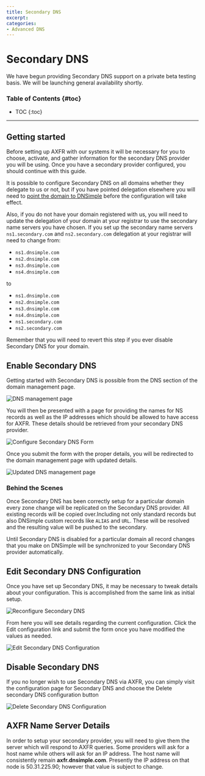 ```yaml
---
title: Secondary DNS
excerpt:
categories:
- Advanced DNS
---
```


# Secondary DNS

<info>
We have begun providing Secondary DNS support on a private beta testing basis. We will be launching general availability shortly.
</info>

### Table of Contents {#toc}

* TOC
{:toc}

---

## Getting started

Before setting up AXFR with our systems it will be necessary for you to choose, activate, and gather information for the secondary DNS provider you will be using. Once you have a secondary provider configured, you should continue with this guide.

It is possible to configure Secondary DNS on all domains whether they delegate to us or not, but if you have pointed delegation elsewhere you will need to [point the domain to DNSimple](/articles/pointing-domain-to-dnsimple/) before the configuration will take effect.

Also, if you do not have your domain registered with us, you will need to update the delegation of your domain at your registrar to use the secondary name servers you have chosen. If you set up the secondary name servers `ns1.secondary.com` and `ns2.secondary.com` delegation at your registrar will need to change from:

- `ns1.dnsimple.com`
- `ns2.dnsimple.com`
- `ns3.dnsimple.com`
- `ns4.dnsimple.com`

to

- `ns1.dnsimple.com`
- `ns2.dnsimple.com`
- `ns3.dnsimple.com`
- `ns4.dnsimple.com`
- `ns1.secondary.com`
- `ns2.secondary.com`

Remember that you will need to revert this step if you ever disable Secondary DNS for your domain.


## Enable Secondary DNS

Getting started with Secondary DNS is possible from the DNS section of the domain management page.

![DNS management page](http://cl.ly/image/3r3d162n0W2A/SetUpSecondaryDNS.jpg)

You will then be presented with a page for providing the names for NS records as well as the IP addresses which should be allowed to have access for AXFR. These details should be retrieved from your secondary DNS provider.

![Configure Secondary DNS Form](http://cl.ly/image/3Z052D3x0B3y/ConfigureSecondaryDNSForm.jpg)

Once you submit the form with the proper details, you will be redirected to the domain management page with updated details.

![Updated DNS management page](http://cl.ly/image/0j2y0v3r0N0O/SecondaryDNSConfigured.jpg)

### Behind the Scenes

Once Secondary DNS has been correctly setup for a particular domain every zone change will be replicated on the Secondary DNS provider. All existing records will be copied over.Including not only standard records but also DNSimple custom records like `ALIAS` and `URL`. These will be resolved and the resulting value will be pushed to the secondary.

Until Secondary DNS is disabled for a particular domain all record changes that you make on DNSimple will be synchronized to your Secondary DNS provider automatically.


## Edit Secondary DNS Configuration

Once you have set up Secondary DNS, it may be necessary to tweak details about your configuration. This is accomplished from the same link as initial setup.

![Reconfigure Secondary DNS](http://cl.ly/image/1o2j3n2V3a0I/ReconfigureSecondaryDNS.jpg)

From here you will see details regarding the current configuration. Click the <label>Edit configuration</label> link and submit the form once you have modified the values as needed.

![Edit Secondary DNS Configuration](http://cl.ly/image/0w2Z1Q3a1T3T/EditSecondaryDNSConfiguration.jpg)


## Disable Secondary DNS

If you no longer wish to use Secondary DNS via AXFR, you can simply visit the configuration page for Secondary DNS and choose the <label>Delete secondary DNS configuration</label> button

![Delete Secondary DNS Configuration](http://cl.ly/image/3e0M2r1N1b3G/DeleteSecondaryDNSConfiguration.jpg)


## AXFR Name Server Details

In order to setup your secondary provider, you will need to give them the server which will respond to AXFR queries. Some providers will ask for a host name while others will ask for an IP address. The host name will consistently remain **axfr.dnsimple.com**. Presently the IP address on that node is 50.31.225.90; however that value is subject to change.
